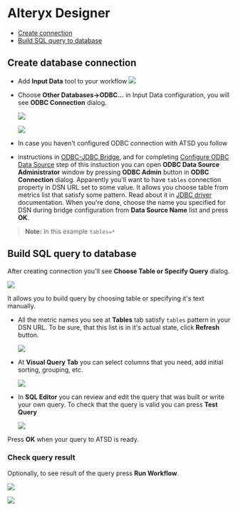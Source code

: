 # Alteryx Designer

- [Create connection](#create-connection)
- [Build SQL query to database](#build-sql-query-to-database)

## Create database connection

- Add **Input Data** tool to your workflow ![](images/input_data.png)
- Choose **Other Databases→ODBC...** in Input Data configuration, you will see
  **ODBC Connection** dialog.

  ![](images/choose_odbc.png)

  ![](images/no_dsn.png)

- In case you haven't configured ODBC connection with ATSD you follow
- instructions in [ODBC-JDBC Bridge](../odbc/README.md), and for completing
  [Configure ODBC Data Source](../odbc/README.md#configure-odbc-data-source)
  step of this instuction you can open **ODBC Data Source Administrator** window
  by pressing **ODBC Admin** button in **ODBC Connection** dialog. Apparently
  you'll want to have `tables` connection property in DSN URL set to some
  value. It allows you choose table from metrics list that satisfy some pattern.
  Read about it in [JDBC driver](https://github.com/axibase/atsd-jdbc#jdbc-connection-properties-supported-by-driver) documentation.
  When you're done, choose the name you specified for DSN during bridge
  configuration from **Data Source Name** list and press **OK**.

> **Note:**
> In this example `tables=*`

## Build SQL query to database

After creating connection you'll see **Choose Table or Specify Query** dialog.

![](images/choose_table.png)

It allows you to build query by choosing table or specifying it's text
manually.

- All the metric names you see at **Tables** tab satisfy `tables` pattern in
  your DSN URL. To be sure, that this list is in it's actual state, click
  **Refresh** button.

  ![](images/metrics_list.png)

- At **Visual Query Tab** you can select columns that you need, add initial
  sorting, grouping, etc.

  ![](images/visual_builder.png)

- In **SQL Editor** you can review and edit the query that was built or write
  your own query. To check that the query is valid you can press **Test Query**

  ![](images/sql_editor.png)

Press **OK** when your query to ATSD is ready.

### Check query result

Optionally, to see result of the query press **Run Workflow**.

![](images/run_workflow.png)

![](images/results.png)
